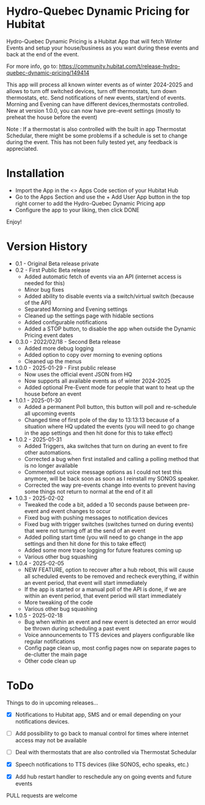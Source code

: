 # Hydro-Quebec Dynamic Pricing for Hubitat

Hydro-Quebec Dynamic Pricing is a Hubitat App that will fetch Winter Events and setup your house/business as you want during these events and back at the end of the event.

For more info, go to: https://community.hubitat.com/t/release-hydro-quebec-dynamic-pricing/149414


This app will process all known winter events as of winter 2024-2025 and allows to turn off switched devices, turn off thermostats, turn down thermostats, etc. Send notifications of new events, start/end of events. Morning and Evening can have different devices,thermostats controlled. New at version 1.0.0, you can now have pre-event settings (mostly to preheat the house before the event)

Note : If a thermostat is also controlled with the built in app Thermostat Schedular, there might be some problems if a schedule is set to change during the event. This has not been fully tested yet, any feedback is appreciated.


# Installation

* Import the App in the <> Apps Code section of your Hubitat Hub
* Go to the Apps Section and use the + Add User App button in the top right corner to add the Hydro-Quebec Dynamic Pricing app
* Configure the app to your liking, then click DONE

Enjoy!


# Version History

* 0.1 - Original Beta release private
* 0.2 - First Public Beta release 
  * Added automatic fetch of events via an API (internet access is needed for this)
  * Minor bug fixes
  * Added ability to disable events via a switch/virtual switch (because of the API)
  * Separated Morning and Evening settings
  * Cleaned up the settings page with hidable sections
  * Added configurable notifications
  * Added a STOP button, to disable the app when outside the Dynamic Pricing event dates
* 0.3.0 - 2022/02/18 - Second Beta release
  * Added more debug logging
  * Added option to copy over morning to evening options
  * Cleaned up the menus
* 1.0.0 - 2025-01-29 - First public release
  * Now uses the official event JSON from HQ
  * Now supports all available events as of winter 2024-2025
  * Added optional Pre-Event mode for people that want to heat up the house before an event
* 1.0.1 - 2025-01-30 
  * Added a permanent Poll button, this button will poll and re-schedule all upcoming events
  * Changed time of first pole of the day to 13:13:13 because of a situation where HQ updated the events (you will need to go change in the app settings and then hit done for this to take effect)
* 1.0.2 - 2025-01-31
  * Added Triggers, aka switches that turn on during an event to fire other automations.
  * Corrected a bug when first installed and calling a polling method that is no longer available
  * Commented out voice message options as I could not test this anymore, will be back soon as soon as I reinstall my SONOS speaker.
  * Corrected the way pre-events change into events to prevent having some things not return to normal at the end of it all
* 1.0.3 - 2025-02-02
  * Tweaked the code a bit, added a 10 seconds pause between pre-event and event changes to occur
  * Fixed bug with pushing messages to notification devices
  * Fixed bug with trigger switches (switches turned on during events) that were not turning off at the send of an event
  * Added polling start time (you will need to go change in the app settings and then hit done for this to take effect)
  * Added some more trace logging for future features coming up
  * Various other bug squashing
* 1.0.4 - 2025-02-05
  * NEW FEATURE, option to recover after a hub reboot, this will cause all scheduled events to be removed and recheck everything, if within an event period, that event will start immediately
  * If the app is started or a manual poll of the API is done, if we are within an event period, that event period will start immediately
  * More tweaking of the code
  * Various other bug squashing
* 1.0.5 - 2025-02-18
  * Bug when within an event and new event is detected an error would be thrown during scheduling a past event
  * Voice announcements to TTS devices and players configurable like regular notifications
  * Config page clean up, most config pages now on separate pages to de-clutter the main page
  * Other code clean up

# ToDo

Things to do in upcoming releases...

- [x] Notifications to Hubitat app, SMS and or email depending on your notifications devices.
- [ ] Add possibility to go back to manual control for times where internet access may not be available
- [ ] Deal with thermostats that are also controlled via Thermostat Schedular
- [x] Speech notifications to TTS devices (like SONOS, echo speaks, etc.)
- [x] Add hub restart handler to reschedule any on going events and future events


PULL requests are welcome
